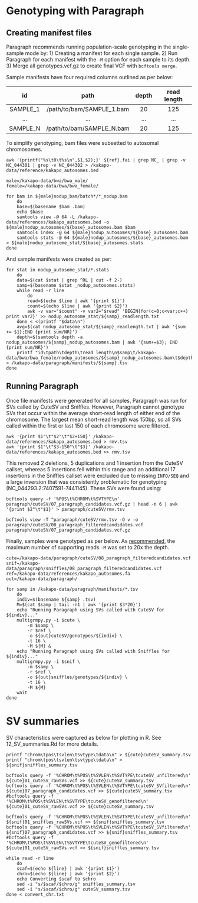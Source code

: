 # Genotyping with Paragraph
## Creating manifest files
Paragraph recommends running population-scale genotyping in the single-sample mode by:
    1) Creating a manifest for each single sample.
    2) Run Paragraph for each manifest with the `-M` option for each sample to its depth.
    3) Merge all genotypes.vcf.gz to create final VCF with `bcftools merge`.

Sample manifests have four required columns outlined as per below:

|      id      |                path             |  depth   |  read length  |
|:------------:|:-------------------------------:|:--------:|:-------------:|
|   SAMPLE_1   |    /path/to/bam/SAMPLE_1.bam    |    20    |      125      |
|     ...      |               ...               |    ...   |      ...      |
|   SAMPLE_N   |    /path/to/bam/SAMPLE_N.bam    |    20    |      125      |

To simplify genotyping, bam files were subsetted to autosomal chromosomes.
```
awk '{printf("%s\t0\t%s\n",$1,$2);}' ${ref}.fai | grep NC_ | grep -v NC_044301 | grep -v NC_044302 > /kakapo-data/reference/kakapo_autosomes.bed

male=/kakapo-data/bwa/bwa_male/
female=/kakapo-data/bwa/bwa_female/

for bam in ${male}nodup_bam/batch*/*_nodup.bam
    do
    base=$(basename $bam .bam)
    echo $base 
    samtools view -@ 64 -L /kakapo-data/references/kakapo_autosomes.bed -o ${male}nodup_autosomes/${base}_autosomes.bam $bam
    samtools index -@ 64 ${male}nodup_autosomes/${base}_autosomes.bam
    samtools stats -@ 64 ${male}nodup_autosomes/${base}_autosomes.bam > ${male}nodup_autosome_stat/${base}_autosomes.stats
done
```
And sample manifests were created as per:
```
for stat in nodup_autosome_stat/*.stats
    do
    data=$(cat $stat | grep ^RL | cut -f 2-)
    samp=$(basename $stat _nodup_autosomes.stats)
    while read -r line
        do
        read=$(echo $line | awk '{print $1}')
        count=$(echo $line | awk '{print $2}')
        awk -v var="$count" -v var2="$read" 'BEGIN{for(c=0;c<var;c++) print var2}' >> nodup_autosome_stat/${samp}_readlength.txt
    done < <(printf "$data\n")
    avg=$(cat nodup_autosome_stat/${samp}_readlength.txt | awk '{sum += $1};END {print sum/NR}')
    depth=$(samtools depth -a nodup_autosomes/${samp}_nodup_autosomes.bam | awk '{sum+=$3}; END {print sum/NR}')
    printf "id\tpath\tdepth\tread length\n$samp\t/kakapo-data/bwa/bwa_female/nodup_autosomes/${samp}_nodup_autosomes.bam\t$depth\t$avg\n" > /kakapo-data/paragraph/manifests/${samp}.tsv
done
```
## Running Paragraph
Once file manifests were generated for all samples, Paragraph was run for SVs called by CuteSV and Sniffles. However, Paragraph cannot genotype SVs that occur within the average short-read length of either end of the chromosome. The largest mean short-read length was 150bp, so all SVs called within the first or last 150 of each chromosome were filtered.
```
awk '{print $1"\t"$2"\t"$2+150}' /kakapo-data/references/kakapo_autosomes.bed > rmv.tsv
awk '{print $1"\t"$3-150"\t"$3}' /kakapo-data/references/kakapo_autosomes.bed >> rmv.tsv
```
This removed 2 deletions, 5 duplications and 1 insertion from the CuteSV callset, whereas 5 insertions fell within this range and an additional 17 insertions in the Sniffles callset were excluded due to missing `INFO/SEQ` and a large inversion that was consistently problematic for genotyping (NC_044293.2:7407591-7441145). These SVs were found using:
```
bcftools query -f '%POS\t%CHROM\t%SVTYPE\n' paragraph/cuteSV/07_paragraph_candidates.vcf.gz | head -n 6 | awk '{print $2"\t"$1}' > paragraph/cuteSV/rmv.tsv

bcftools view -T ^paragraph/cuteSV/rmv.tsv -O v -o paragraph/cuteSV/08_paragraph_filteredcandidates.vcf paragraph/cuteSV/07_paragraph_candidates.vcf.gz
```
Finally, samples were genotyped as per below. As [recommended](https://github.com/Illumina/paragraph#TestExample), the maximum number of supporting reads `-M` was set to 20x the depth.
```
cute=/kakapo-data/paragraph/cuteSV/08_paragraph_filteredcandidates.vcf
snif=/kakapo-data/paragraph/sniffles/08_paragraph_filteredcandidates.vcf
ref=/kakapo-data/references/kakapo_autosomes.fa
out=/kakapo-data/paragraph/

for samp in /kakapo-data/paragraph/manifests/*.tsv
    do
    indiv=$(basename ${samp} .tsv)
    M=$(cat $samp | tail -n1 | awk '{print $3*20}')
    echo "Running Paragraph using SVs called with CuteSV for ${indiv}..."
    multigrmpy.py -i $cute \
        -m $samp \
        -r $ref \
        -o ${out}cuteSV/genotypes/${indiv} \
        -t 16 \
        -M ${M} &
    echo "Running Paragraph using SVs called with Sniffles for ${indiv}..."
    multigrmpy.py -i $snif \
        -m $samp \
        -r $ref \
        -o ${out}sniffles/genotypes/${indiv} \
        -t 16 \
        -M ${M}
    wait
done
```
# SV summaries
SV characteristics were captured as below for plotting in R. See 12_SV_summaries.Rd for more details.

```
printf "chrom\tpos\tsvlen\tsvtype\tdata\n" > ${cute}cuteSV_summary.tsv
printf "chrom\tpos\tsvlen\tsvtype\tdata\n" > ${snif}sniffles_summary.tsv

bcftools query -f '%CHROM\t%POS\t%SVLEN\t%SVTYPE\tcuteSV_unfiltered\n' ${cute}01_cuteSV_rawSVs.vcf >> ${cute}cuteSV_summary.tsv
bcftools query -f '%CHROM\t%POS\t%SVLEN\t%SVTYPE\tcuteSV_SVfiltered\n' ${cute}07_paragraph_candidates.vcf >> ${cute}cuteSV_summary.tsv
#bcftools query -f '%CHROM\t%POS\t%SVLEN\t%SVTYPE\tcuteSV_genofiltered\n' ${cute}01_cuteSV_rawSVs.vcf >> ${cute}cuteSV_summary.tsv

bcftools query -f '%CHROM\t%POS\t%SVLEN\t%SVTYPE\tcuteSV_unfiltered\n' ${snif}01_sniffles_rawSVs.vcf >> ${snif}sniffles_summary.tsv
bcftools query -f '%CHROM\t%POS\t%SVLEN\t%SVTYPE\tcuteSV_SVfiltered\n' ${snif}07_paragraph_candidates.vcf >> ${snif}sniffles_summary.tsv
#bcftools query -f '%CHROM\t%POS\t%SVLEN\t%SVTYPE\tcuteSV_genofiltered\n' ${cute}01_cuteSV_rawSVs.vcf >> ${snif}sniffles_summary.tsv

while read -r line
    do
    scaf=$(echo ${line} | awk '{print $1}')
    chro=$(echo ${line} | awk '{print $2}')
    echo Converting $scaf to $chro
    sed -i "s/$scaf/$chro/g" sniffles_summary.tsv
    sed -i "s/$scaf/$chro/g" cuteSV_summary.tsv
done < convert_chr.txt
```